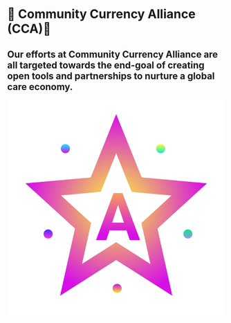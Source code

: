 # 🌟 Community Currency Alliance (CCA)🌟

## Our efforts at Community Currency Alliance are all targeted towards the end-goal of creating open tools and partnerships to nurture a global care economy.


![alt text](https://github.com/CommunityCurrency/Governance/blob/master/Logo.png)








